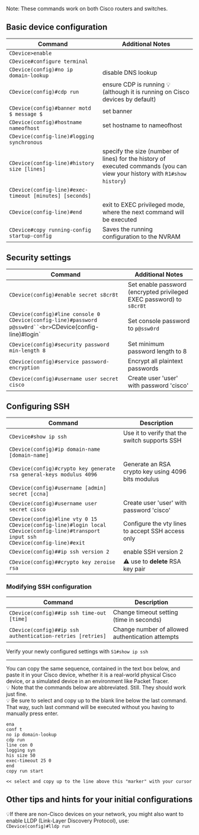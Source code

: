 Note: These commands work on both Cisco routers and switches.

## Basic device configuration 

Command|Additional Notes
---|---
``CDevice>enable``|
``CDevice#configure terminal``|
``CDevice(config)#no ip domain-lookup``|disable DNS lookup
``CDevice(config)#cdp run``|ensure CDP is running :bulb:(although it is running on Cisco devices by default)
``CDevice(config)#banner motd $ message $``| set banner
``CDevice(config)#hostname nameofhost``| set hostname to nameofhost
``CDevice(config-line)#logging synchronous``|
``CDevice(config-line)#history size [lines]``|specify the size (number of lines) for the history of executed commands (you can view your history with ``R1#show history``)
``CDevice(config-line)#exec-timeout [minutes] [seconds]``|
``CDevice(config-line)#end``|exit to EXEC privileged mode, where the next command will be executed
``CDevice#copy running-config startup-config``|Saves the running configuration to the NVRAM


## Security settings

| Command                           | Additional Notes                                              |
|-----------------------------------|-------------------------------------------------------------|
| `CDevice(config)#enable secret s8cr8t` | Set enable password (encrypted privileged EXEC password) to `s8cr8t` |
| `CDevice(config)#line console 0`<br>`CDevice(config-line)#password p@ssw0rd``<br>`CDevice(config-line)#login`  | Set console password to `p@ssw0rd`                          |
| `CDevice(config)#security password min-length 8` | Set minimum password length to 8                             |
| `CDevice(config)#service password-encryption` | Encrypt all plaintext passwords
| `CDevice(config)#username user secret cisco` | Create user 'user' with password 'cisco'

## Configuring SSH
Command|Description
---|---
| `CDevice#show ip ssh`|Use it to verify that the switch supports SSH
| `CDevice(config)#ip domain-name [domain-name]`|
| `CDevice(config)#crypto key generate rsa general-keys modulus 4096`| Generate an RSA crypto key using 4096 bits modulus
| `CDevice(config)#username [admin] secret [ccna]`|
| `CDevice(config)#username user secret cisco` | Create user 'user' with password 'cisco'
| `CDevice(config)#line vty 0 15`<br>`CDevice(config-line)#login local`<br>`CDevice(config-line)#transport input ssh`<br>`CDevice(config-line)#exit`  | Configure the vty lines to accept SSH access only
| `CDevice(config)##ip ssh version 2`|enable SSH version 2
| `CDevice(config)##crypto key zeroise rsa`|:warning: use to **delete** RSA key pair

### Modifying SSH configuration
Command|Description
---|---
| `CDevice(config)##ip ssh time-out [time]`|Change timeout setting (time in seconds)
| `CDevice(config)##ip ssh authentication-retries [retries]`|Change number of allowed authentication attempts

Verify your newly configured settings with ``S1#show ip ssh``

----

You can copy the same sequence, contained in the text box below, and paste it in your Cisco device, whether it is a real-world physical Cisco device, or a simulated device in an environment like Packet Tracer.  
:bulb: Note that the commands below are abbreviated. Still. They should work just fine.  
:bulb: Be sure to select and copy up to the blank line below the last command. That way, such last command will be executed without you having to manually press enter. 

```
ena
conf t
no ip domain-lookup
cdp run
line con 0
logging syn
his size 50
exec-timeout 25 0
end
copy run start

<< select and copy up to the line above this "marker" with your cursor
```

## Other tips and hints for your initial configurations
:bulb:If there are non-Cisco devices on your network, you might also want to enable LLDP (Link-Layer Discovery Protocol), use:  
````CDevice(config)#lldp run````
